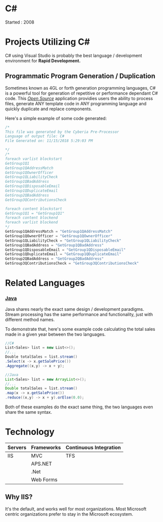 # C#
Started : 2008

# Projects Utilizing C#
C# using Visual Studio is probably the best language / development environment for **Rapid Development.**

## Programmatic Program Generation / Duplication
Sometimes known as 4GL or forth generation programming languages, C# is a powerful tool for generation of repetitive or performance dependant C# code.
This [*Open Source*](https://github.com/90301/TextReplace) application providies users the ability to process files,
 generate ANY template code in ANY programming language and quickly duplicate and replace components.
 
 Here's a simple example of some code generated:
```C#
/*
This file was generated by the Cyberia Pre-Processor
Language of output file: C#
File Generated on: 11/15/2018 5:29:03 PM

*/
/*
foreach varlist blockstart
GetGroup1Q1
GetGroup1QAddressMatch
GetGroup1QOwnerOfficer
GetGroup1QLiabilityCheck
GetGroup1QBadAddress
GetGroup1QDisposableEmail
GetGroup1QDuplicateEmail
GetGroup2QBadAddress
GetGroup3QContributionsCheck

foreach content blockstart
GetGroup1Q1 = "GetGroup1Q1"
foreach content blockend
foreach varlist blockend
*/
GetGroup1QAddressMatch = "GetGroup1QAddressMatch"
GetGroup1QOwnerOfficer = "GetGroup1QOwnerOfficer"
GetGroup1QLiabilityCheck = "GetGroup1QLiabilityCheck"
GetGroup1QBadAddress = "GetGroup1QBadAddress"
GetGroup1QDisposableEmail = "GetGroup1QDisposableEmail"
GetGroup1QDuplicateEmail = "GetGroup1QDuplicateEmail"
GetGroup2QBadAddress = "GetGroup2QBadAddress"
GetGroup3QContributionsCheck = "GetGroup3QContributionsCheck"
``` 

# Related Languages

### [Java](https://github.com/90301/MarkdownResume/blob/master/Technologies/Java.md)
Java shares nearly the exact same design / development paradigms. Stream processing has the same performance and functionality, just with different method names.

To demonstrate that, here's some example code calculating the total sales made in a given year between the two languages.
```C#
//C#
List<Sales> list = new List<>();
//...
Double totalSales = list.stream()
.Select(x -> x.getSalePrice())
.Aggregate((x,y) -> x + y);

```

```Java
//Java
List<Sales> list = new ArrayList<>();
//...
Double totalSales = list.stream()
.map(x -> x.getSalePrice())
.reduce((x,y) -> x + y).orElse(0.0);
```

Both of these examples do the exact same thing, the two languages even share the same syntax. 

# Technology
| Servers | Frameworks  | Continuous Integration | 
|---------|------------|-----|
| IIS | MVC | TFS |
| | APS.NET | |
| | .Net | |
| | Web Forms | |

## Why IIS?
It's the default, and works well for most organizations. Most Microsoft centric organizations prefer to stay in the Microsoft ecosystem. 